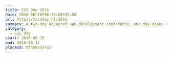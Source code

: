 ```yaml
---
title: CSS Day 2016
date: 2016-06-16T08:15:00+02:00
url: https://cssday.nl/2016
summary: A two-day advanced web development conference, one day about CSS, and one day about HTML.
category:
  - CSS Day
start: 2016-06-16
end: 2016-06-17
placeId: 9f469vcx+53
---
```

